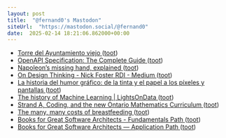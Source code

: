 ```yaml
---
layout: post
title:  "@fernand0's Mastodon"
siteUrl:  "https://mastodon.social/@fernand0"
date:  2025-02-14 18:21:06.862000+00:00
---
```

*  [Torre del Ayuntamiento viejo ](https://www.flickr.com/photos/fernand0/54315269672) ([toot](https://mastodon.social/@fernand0/114003625040854380))
*  [OpenAPI Specification: The Complete Guide ](https://dev.to/nathan20/openapi-specification-the-complete-guide-3d) ([toot](https://mastodon.social/@fernand0/114003570107230141))
*  [Napoleon’s missing hand, explained ](https://www.vox.com/2020/12/18/22189148/napoleons-missing-hand-explaine) ([toot](https://mastodon.social/@fernand0/114003366519905245))
*  [On Design Thinking - Nick Foster RDI - Medium ](https://medium.com/@fosta/on-design-thinking-8426ecf328b) ([toot](https://mastodon.social/@fernand0/114003269550663041))
*  [La historia del humor gráfico: de la tinta y el papel a los píxeles y pantallas ](https://www.rtve.es/rtve/20250130/master-historia-humor-grafico-vinetas-memes/16421347.shtm) ([toot](https://mastodon.social/@fernand0/114002964968285277))
*  [The history of Machine Learning \| LightsOnData ](https://www.lightsondata.com/the-history-of-machine-learning) ([toot](https://mastodon.social/@fernand0/114002193516591538))
*  [Strand A, Coding, and the new Ontario Mathematics Curriculum ](https://code.likeagirl.io/strand-a-coding-and-the-new-ontario-mathematics-curriculum-45f0069dfc2) ([toot](https://mastodon.social/@fernand0/114002032366580189))
*  [The many, many costs of breastfeeding ](https://www.vox.com/the-highlight/23076305/breastfeeding-costs-baby-formula-shortag) ([toot](https://mastodon.social/@fernand0/114001783209855713))
*  [Books for Great Software Architects - Fundamentals Path ](https://vocal.media/01/books-for-great-software-architects-fundamentals-pat) ([toot](https://mastodon.social/@fernand0/114001558504792099))
*  [Books for Great Software Architects — Application Path ](https://vocal.media/01/books-for-great-software-architects-application-pat) ([toot](https://mastodon.social/@fernand0/113999858209964209))
